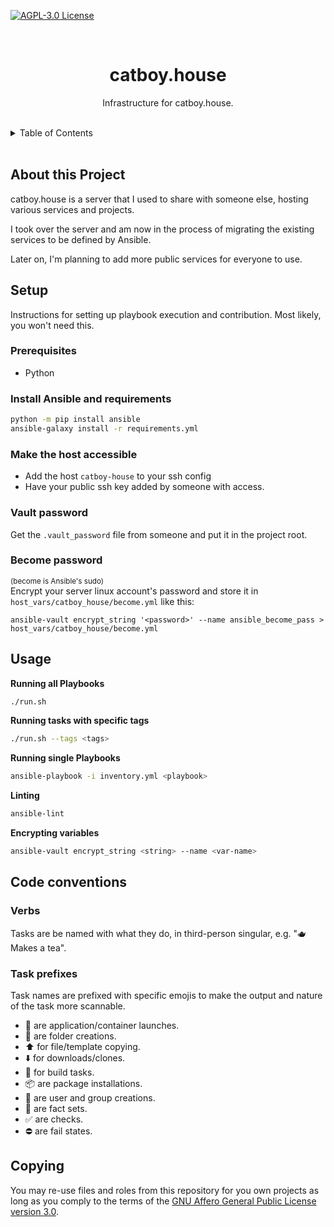 [![AGPL-3.0 License](https://img.shields.io/github/license/yuri-becker/catboy-house?style=for-the-badge&logo=gnu&logoColor=white&color=%23A42E2B )](https://github.com/yuri-becker/catboy-house/blob/main/LICENSE.md)

<br />
<div align="center">

  <h1 align="center"><strong>catboy.house</strong></h1>

  <p align="center">
    Infrastructure for catboy.house.
  </p>
</div>
<br/>
<details>
  <summary>Table of Contents</summary>
  <ol>
    <li>
      <a href="#about-this-project">About this Project</a>
    </li>
    <li>
    <a href="#setup">Setup</a>
      <ul>
        <li><a href="#prerequisites">Prerequisites</a></li>
        <li><a href="#install-ansible-and-requirements">Install Ansible and requirements</a></li>
        <li><a href="#make-the-host-accessible">Make the host accessible</a></li>
        <li><a href="#vault-password">Vault password</a></li>
        <li><a href="#become-password">Become password</a></li>
      </ul>
    </li>
    <li><a href="#usage">Usage</a></li>
    <li>
        <a href="#code-conventions">Code conventions</a>
        <ul>
            <li><a href="#verbs">Verbs</a></li>
            <li><a href="#task-prefixes">Task prefixes</a></li>
        </ul>
    </li>
    <li><a href="#copying">Copying</a></li>
  </ol>
</details>
<br/>

## About this Project

catboy.house is a server that I used to share with someone else, hosting various services and projects.

I took over the server and am now in the process of migrating the existing services to be defined by Ansible.

Later on, I'm planning to add more public services for everyone to use.

## Setup
Instructions for setting up playbook execution and contribution. Most likely, you won't need this.

### Prerequisites
* Python

### Install Ansible and requirements
```sh
python -m pip install ansible
ansible-galaxy install -r requirements.yml
```

### Make the host accessible
* Add the host `catboy-house` to your ssh config
* Have your public ssh key added by someone with access.

### Vault password
Get the `.vault_password` file from someone and put it in the project root.

### Become password
<sup>(become is Ansible's sudo)</sup><br/>
Encrypt your server linux account's password and store it in `host_vars/catboy_house/become.yml` like this:
```shell
ansible-vault encrypt_string '<password>' --name ansible_become_pass > host_vars/catboy_house/become.yml
```

## Usage

**Running all Playbooks**
```sh
./run.sh
```
**Running tasks with specific tags**
```sh
./run.sh --tags <tags> 
```
**Running single Playbooks**
```sh
ansible-playbook -i inventory.yml <playbook>
```
**Linting**
```sh
ansible-lint
```
**Encrypting variables**
```sh
ansible-vault encrypt_string <string> --name <var-name>
```

## Code conventions

### Verbs
Tasks are be named with what they do, in third-person singular, e.g. "🫖 Makes a tea".

### Task prefixes
Task names are prefixed with specific emojis to make the output and nature of the task more scannable.
* 🚀 are application/container launches.
* 📂 are folder creations.
* ⬆️ for file/template copying.
* ⬇️ for downloads/clones.
* 🔨 for build tasks.
* 📦 are package installations.
* 👤 are user and group creations.
* 💾 are fact sets.
* ✅ are checks.
* ⛔ are fail states.

## Copying
You may re-use files and roles from this repository for you own projects as long as you comply to the terms of the [GNU Affero General Public License 
version  3.0](https://github.com/yuri-becker/catboy-house/blob/main/LICENSE.md).
